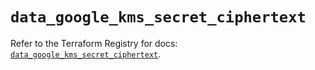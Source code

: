 # `data_google_kms_secret_ciphertext`

Refer to the Terraform Registry for docs: [`data_google_kms_secret_ciphertext`](https://registry.terraform.io/providers/hashicorp/google-beta/5.42.0/docs/data-sources/google_kms_secret_ciphertext).
